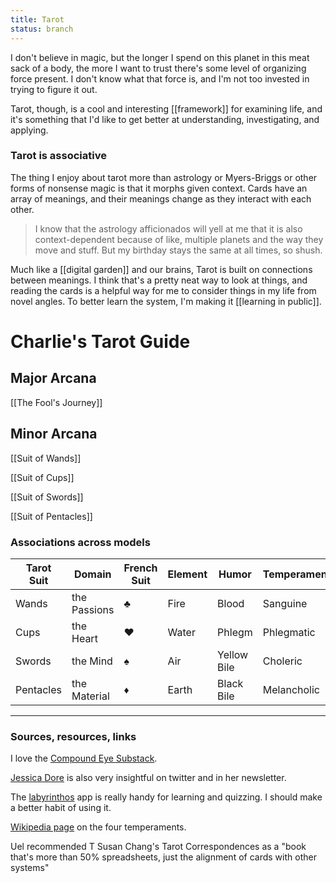 ```yaml
---
title: Tarot
status: branch
---
```


I don't believe in magic, but the longer I spend on this planet in this meat sack of a body, the more I want to trust there's some level of organizing force present. I don't know what that force is, and I'm not too invested in trying to figure it out.

Tarot, though, is a cool and interesting [[framework]] for examining life, and it's something that I'd like to get better at understanding, investigating, and applying.

### Tarot is associative

The thing I enjoy about tarot more than astrology or Myers-Briggs or other forms of nonsense magic is that it morphs given context. Cards have an array of meanings, and their meanings change as they interact with each other.

> I know that the astrology afficionados will yell at me that it is also context-dependent because of like, multiple planets and the way they move and stuff. But my birthday stays the same at all times, so shush.

Much like a [[digital garden]] and our brains, Tarot is built on connections between meanings. I think that's a pretty neat way to look at things, and reading the cards is a helpful way for me to consider things in my life from novel angles. To better learn the system, I'm making it [[learning in public]].

# Charlie's Tarot Guide

## Major Arcana

[[The Fool's Journey]]

## Minor Arcana

[[Suit of Wands]]

[[Suit of Cups]]

[[Suit of Swords]]

[[Suit of Pentacles]]

### Associations across models

| Tarot Suit | Domain | French Suit | Element | Humor | Temperament |
|------------|--------|-------------|---------|-------|-------------|
| Wands | the Passions | ♣ | Fire | Blood | Sanguine |
| Cups | the Heart | ♥ | Water | Phlegm | Phlegmatic |
| Swords | the Mind | ♠ | Air | Yellow Bile | Choleric |
| Pentacles | the Material | ♦ | Earth | Black Bile | Melancholic |

---
### Sources, resources, links

I love the [Compound Eye Substack](https://compoundeye.substack.com/).

[Jessica Dore](https://www.jessicadore.com/) is also very insightful on twitter and in her newsletter.

The [labyrinthos](https://labyrinthos.co/) app is really handy for learning and quizzing. I should make a better habit of using it.

[Wikipedia page](https://en.wikipedia.org/wiki/Four_temperaments) on the four temperaments.

Uel recommended T Susan Chang's Tarot Correspondences as a "book that's more than 50% spreadsheets, just the alignment of cards with other systems"
